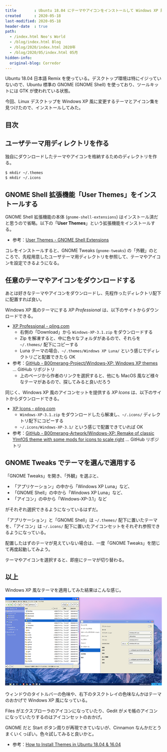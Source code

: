 ```yaml
---
title        : Ubuntu 18.04 にテーマやアイコンをインストールして Windows XP 風にしてみた
created      : 2020-05-18
last-modified: 2020-05-18
header-date  : true
path:
  - /index.html Neo's World
  - /blog/index.html Blog
  - /blog/2020/index.html 2020年
  - /blog/2020/05/index.html 05月
hidden-info:
  original-blog: Corredor
---
```


Ubuntu 18.04 日本語 Remix を使っている。デスクトップ環境は特にイジっていないので、Ubuntu 標準の GNOME (GNOME Shell) を使っており、ツールキットには GTK が使われている状態。

今回、Linux デスクトップを Windows XP 風に変更するテーマとアイコン集を見つけたので、インストールしてみた。

## 目次

## ユーザテーマ用ディレクトリを作る

独自にダウンロードしたテーマやアイコンを格納するためのディレクトリを作る。

```bash
$ mkdir ~/.themes
$ mkdir ~/.icons
```

## GNOME Shell 拡張機能「User Themes」をインストールする

GNOME Shell 拡張機能の本体 (`gnome-shell-extensions`) はインストール済だと思うので省略。以下の「**User Themes**」という拡張機能をインストールする。

- 参考：[User Themes - GNOME Shell Extensions](https://extensions.gnome.org/extension/19/user-themes/)

コレをインストールすると、GNOME Tweaks (`gnome-tweaks`) の「外観」のところで、先程用意したユーザテーマ用ディレクトリを参照して、テーマやアイコンを設定できるようになる。

## 任意のテーマやアイコンをダウンロードする

あとは好きなテーマやアイコンをダウンロードし、先程作ったディレクトリ配下に配置すれば良い。

Windows XP 風のテーマにする *XP Professional* は、以下のサイトからダウンロードできる。

- [XP Professional - pling.com](https://www.pling.com/p/1230964/)
  - 右側の「Download」から `Windows-XP-3.1.zip` をダウンロードする
  - Zip を解凍すると、中に色々なフォルダがあるので、それらを `~/.themes/` 配下にコピーする
  - Luna テーマの場合、`~/.themes/Windows XP Luna/` という感じでディレクトリごと配置できたら OK
- 参考：[GitHub - B00merang-Project/Windows-XP: Windows XP themes](https://github.com/B00merang-Project/Windows-XP) … GitHub リポジトリ
  - 上のページから作者のリンクを選択すると、他にも MacOS 風など様々なテーマがあるので、探してみると良いだろう

同じく、Windows XP 風のアイコンセットを提供する *XP Icons* は、以下のサイトからダウンロードできる。

- [XP Icons - pling.com](https://www.pling.com/p/1158349/)
  - `Windows-XP-3.1.zip` をダウンロードしたら解凍し、`~/.icons/` ディレクトリ配下にコピーする
  - `~/.icons/Windows-XP-3.1/` という感じで配置できていれば OK
- 参考：[GitHub - B00merang-Artwork/Windows-XP: Remake of classic YlmfOS theme with some mods for icons to scale right](https://github.com/B00merang-Artwork/Windows-XP) … GitHub リポジトリ

## GNOME Tweaks でテーマを選んで適用する

「GNOME Tweaks」を開き、「外観」を選ぶと、

- 「アプリケーション」の中から「Windows XP Luna」など、
- 「GNOME Shell」の中から「Windows XP Luna」など、
- 「アイコン」の中から「Windows-XP-3.1」など

がそれぞれ選択できるようになっているはずだ。

「アプリケーション」と「GNOME Shell」は `~/.themes/` 配下に置いたテーマを、「アイコン」は `~/.icons/` 配下に置いたアイコンセットをそれぞれ参照できるようになっている。

配置したはずのテーマが見えていない場合は、一度「GNOME Tweaks」を閉じて再度起動してみよう。

テーマやアイコンを選択すると、即座にテーマが切り替わる。

## 以上

Windows XP 風なテーマを適用してみた結果はこんな感じ。

![懐かしの WinXP！](18-02-01.png)

ウィンドウのタイトルバーの色味や、右下のタスクトレイの色味なんかはテーマのおかげで Windows XP 風になっている。

Files がエクスプローラのアイコンになっていたり、Gedit がメモ帳のアイコンになっていたりするのはアイコンセットのおかげ。

GNOME だと Start ボタン周りが再現できていないが、Cinnamon なんかだとうまくいくっぽい。色々試してみると良いかと。

- 参考：[How to Install Themes in Ubuntu 18.04 & 16.04](https://itsfoss.com/install-themes-ubuntu/)
